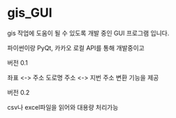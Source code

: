 # gis_GUI
gis 작업에 도움이 될 수 있도록 개발 중인 GUI 프로그램 입니다.

파이썬이랑 PyQt, 카카오 로컬 API를 통해 개발중이고

버전 0.1

좌표 <-> 주소 
도로명 주소 <-> 지번 주소
변환 기능을 제공

버전 0.2

csv나 excel파일을 읽어와 대용량 처리가능

